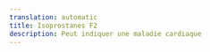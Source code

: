 ```yaml
---
translation: automatic
title: Isoprostanes F2
description: Peut indiquer une maladie cardiaque
---
```

